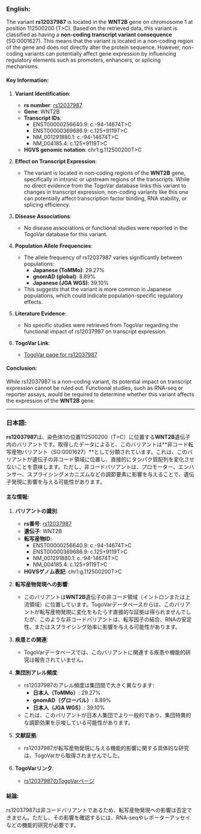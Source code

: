### English:
The variant **rs12037987** is located in the **WNT2B** gene on chromosome 1 at position 112500200 (T>C). Based on the retrieved data, this variant is classified as having a **non-coding transcript variant consequence** (SO:0001627). This means that the variant is located in a non-coding region of the gene and does not directly alter the protein sequence. However, non-coding variants can potentially affect gene expression by influencing regulatory elements such as promoters, enhancers, or splicing mechanisms.

#### Key Information:
1. **Variant Identification**:
   - **rs number**: [rs12037987](https://identifiers.org/dbsnp/rs12037987)
   - **Gene**: WNT2B
   - **Transcript IDs**:
     - ENST00000256640.9: c.-94-14674T>C
     - ENST00000369686.9: c.125+9119T>C
     - NM_001291880.1: c.-94-14674T>C
     - NM_004185.4: c.125+9119T>C
   - **HGVS genomic notation**: chr1:g.112500200T>C

2. **Effect on Transcript Expression**:
   - The variant is located in non-coding regions of the **WNT2B** gene, specifically in intronic or upstream regions of the transcripts. While no direct evidence from the TogoVar database links this variant to changes in transcript expression, non-coding variants like this one can potentially affect transcription factor binding, RNA stability, or splicing efficiency.

3. **Disease Associations**:
   - No disease associations or functional studies were reported in the TogoVar database for this variant.

4. **Population Allele Frequencies**:
   - The allele frequency of rs12037987 varies significantly between populations:
     - **Japanese (ToMMo)**: 29.27%
     - **gnomAD (global)**: 8.89%
     - **Japanese (JGA WGS)**: 39.10%
   - This suggests that the variant is more common in Japanese populations, which could indicate population-specific regulatory effects.

5. **Literature Evidence**:
   - No specific studies were retrieved from TogoVar regarding the functional impact of rs12037987 on transcript expression.

6. **TogoVar Link**:
   - [TogoVar page for rs12037987](https://togovar.org/variant/tgv2831701)

#### Conclusion:
While rs12037987 is a non-coding variant, its potential impact on transcript expression cannot be ruled out. Functional studies, such as RNA-seq or reporter assays, would be required to determine whether this variant affects the expression of the **WNT2B** gene.

---

### 日本語:
**rs12037987**は、染色体1の位置112500200（T>C）に位置する**WNT2B**遺伝子内のバリアントです。取得したデータによると、このバリアントは**非コード転写産物バリアント（SO:0001627）**として分類されています。これは、このバリアントが遺伝子の非コード領域に位置し、直接的にタンパク質配列を変化させないことを意味します。ただし、非コードバリアントは、プロモーター、エンハンサー、スプライシングメカニズムなどの調節要素に影響を与えることで、遺伝子発現に影響を与える可能性があります。

#### 主な情報:
1. **バリアントの識別**:
   - **rs番号**: [rs12037987](https://identifiers.org/dbsnp/rs12037987)
   - **遺伝子**: WNT2B
   - **転写産物ID**:
     - ENST00000256640.9: c.-94-14674T>C
     - ENST00000369686.9: c.125+9119T>C
     - NM_001291880.1: c.-94-14674T>C
     - NM_004185.4: c.125+9119T>C
   - **HGVSゲノム表記**: chr1:g.112500200T>C

2. **転写産物発現への影響**:
   - このバリアントは**WNT2B**遺伝子の非コード領域（イントロンまたは上流領域）に位置しています。TogoVarデータベースからは、このバリアントが転写産物発現に変化をもたらす直接的な証拠は得られませんでしたが、このような非コードバリアントは、転写因子の結合、RNAの安定性、またはスプライシング効率に影響を与える可能性があります。

3. **疾患との関連**:
   - TogoVarデータベースでは、このバリアントに関連する疾患や機能的研究は報告されていません。

4. **集団別アレル頻度**:
   - rs12037987のアレル頻度は集団間で大きく異なります:
     - **日本人（ToMMo）**: 29.27%
     - **gnomAD（グローバル）**: 8.89%
     - **日本人（JGA WGS）**: 39.10%
   - これは、このバリアントが日本人集団でより一般的であり、集団特異的な調節効果を示唆している可能性があります。

5. **文献証拠**:
   - rs12037987が転写産物発現に与える機能的影響に関する具体的な研究は、TogoVarから取得されませんでした。

6. **TogoVarリンク**:
   - [rs12037987のTogoVarページ](https://togovar.org/variant/tgv2831701)

#### 結論:
rs12037987は非コードバリアントであるため、転写産物発現への影響は否定できません。ただし、その影響を確認するには、RNA-seqやレポーターアッセイなどの機能的研究が必要です。